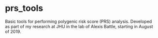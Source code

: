 # prs_tools
Basic tools for performing polygenic risk score (PRS) analysis.
Developed as part of my research at JHU in the lab of Alexis Battle, starting in August of 2019.
